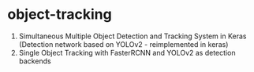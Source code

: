 # object-tracking
1. Simultaneous Multiple Object Detection and Tracking System in Keras (Detection network based on YOLOv2 - reimplemented in keras)
2. Single Object Tracking with FasterRCNN and YOLOv2 as detection backends
